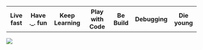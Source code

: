 

<table>
    <tr ><th>Live fast</th>
        <th>Have ._. fun</th>
        <th>Keep Learning</th>
        <th>Play with Code</th>
        <th>Be Build</th>
        <th>Debugging</th>
        <th>Die young</th>

        
    
</table>
<img src="https://miro.medium.com/max/1187/1*0FqDC0_r1f5xFz3IywLYRA.jpeg">
